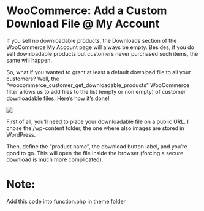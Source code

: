 # WooCommerce: Add a Custom Download File @ My Account

If you sell no downloadable products, the Downloads section of the WooCommerce My Account page will always be empty. Besides, if you do sell downloadable products but customers never purchased such items, the same will happen.

So, what if you wanted to grant at least a default download file to all your customers? Well, the “woocommerce_customer_get_downloadable_products” WooCommerce filter allows us to add files to the list (empty or non empty) of customer downloadable files. Here’s how it’s done!

<img src="https://businessbloomer.com/wp-content/uploads/2020/01/woocommerce-custom-default-download-file-my-account.png">

First of all, you’ll need to place your downloadable file on a public URL. I chose the /wp-content folder, the one where also images are stored in WordPress.

Then, define the “product name”, the download button label, and you’re good to go. This will open the file inside the browser (forcing a secure download is much more complicated).

# Note:
Add this code into function.php in theme folder
